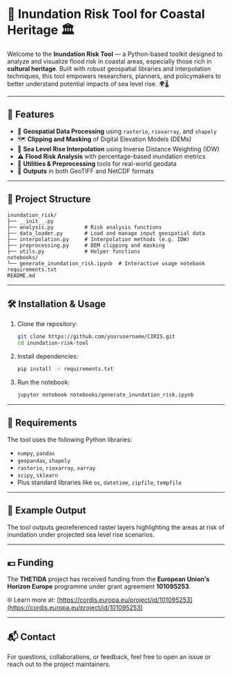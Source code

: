 # 🌊 Inundation Risk Tool for Coastal Heritage 🏛️

Welcome to the **Inundation Risk Tool** — a Python-based toolkit designed to analyze and visualize flood risk in coastal areas, especially those rich in **cultural heritage**. Built with robust geospatial libraries and interpolation techniques, this tool empowers researchers, planners, and policymakers to better understand potential impacts of sea level rise. 🌍🌡️

---

## 🚀 Features

- 📍 **Geospatial Data Processing** using `rasterio`, `rioxarray`, and `shapely`
- 🗺️ **Clipping and Masking** of Digital Elevation Models (DEMs)
- 🌊 **Sea Level Rise Interpolation** using Inverse Distance Weighting (IDW)
- ⚠️ **Flood Risk Analysis** with percentage-based inundation metrics
- 🧪 **Utilities & Preprocessing** tools for real-world geodata
- 🧾 **Outputs** in both GeoTIFF and NetCDF formats

---

## 🧭 Project Structure

```
inundation_risk/
├── __init__.py
├── analysis.py          # Risk analysis functions
├── data_loader.py       # Load and manage input geospatial data
├── interpolation.py     # Interpolation methods (e.g. IDW)
├── preprocessing.py     # DEM clipping and masking
├── utils.py             # Helper functions
notebooks/
└── generate_inundation_risk.ipynb  # Interactive usage notebook
requirements.txt
README.md
```

---

## 🛠️ Installation & Usage

1. Clone the repository:
   ```bash
   git clone https://github.com/yourusername/CIRIS.git
   cd inundation-risk-tool
   ```

2. Install dependencies:
   ```bash
   pip install -r requirements.txt
   ```

3. Run the notebook:
   ```bash
   jupyter notebook notebooks/generate_inundation_risk.ipynb
   ```

---

## 🧠 Requirements

The tool uses the following Python libraries:

- `numpy`, `pandas`
- `geopandas`, `shapely`
- `rasterio`, `rioxarray`, `xarray`
- `scipy`, `sklearn`
- Plus standard libraries like `os`, `datetime`, `zipfile`, `tempfile`

---

## 📸 Example Output

The tool outputs georeferenced raster layers highlighting the areas at risk of inundation under projected sea level rise scenarios.

---

## 💶 Funding

The **THETIDA** project has received funding from the **European Union's Horizon Europe** programme under grant agreement **101095253**.

🌐 Learn more at: [https://cordis.europa.eu/project/id/101095253](https://cordis.europa.eu/project/id/101095253)

---

## 📬 Contact

For questions, collaborations, or feedback, feel free to open an issue or reach out to the project maintainers.

